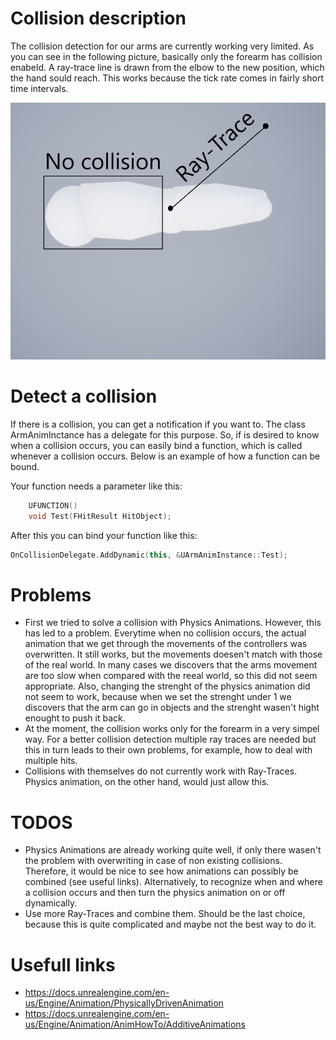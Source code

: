 # Collision description
The collision detection for our arms are currently working very limited. As you can see in the following picture, basically only the forearm has collision enabeld. A ray-trace line is drawn from the elbow to the new position, which the hand sould reach. This works because the tick rate comes in fairly short time intervals.

![](./Img/Ray-Trace.png)
# Detect a collision
If there is a collision, you can get a notification if you want to. The class ArmAnimInctance has a delegate for this purpose. So, if is desired to know when a collision occurs,
you can easily bind a function, which is called whenever a collision occurs. Below is an example of how a function can be bound.

Your function needs a parameter like this:
```cpp
	UFUNCTION()
	void Test(FHitResult HitObject);
```

After this you can bind your function like this:

```cpp
OnCollisionDelegate.AddDynamic(this, &UArmAnimInstance::Test);
```

# Problems
* First we tried to solve a collision with Physics Animations. However, this has led to a problem. Everytime when no collision occurs,
the actual animation that we get through the movements of the controllers was overwritten. It still works, but the movements doesen't match with those of the
real world. In many cases we discovers that the arms movement are too slow when compared with the reeal world, so this did not seem appropriate. 
Also, changing the strenght of the physics animation did not seem to work, because when we set the strenght under 1 we discovers that the arm can go in objects and the 
strenght wasen't hight enought to push it back.
* At the moment, the collision works only for the forearm in a very simpel way. For a better collision detection multiple ray traces are needed
but this in turn leads to their own problems, for example, how to deal with multiple hits.
* Collisions with themselves do not currently work with Ray-Traces. Physics animation, on the other hand, would just allow this.

# TODOS
* Physics Animations are already working quite well, if only there wasen't the problem with overwriting in case of non existing collisions.
Therefore, it would be nice to see how animations can possibly be combined (see useful links). Alternatively, to recognize when and where a collision occurs and then turn 
the physics animation on or off dynamically.
* Use more Ray-Traces and combine them. Should be the last choice, because this is quite complicated and maybe not the best way to do it.

# Usefull links
* https://docs.unrealengine.com/en-us/Engine/Animation/PhysicallyDrivenAnimation
* https://docs.unrealengine.com/en-us/Engine/Animation/AnimHowTo/AdditiveAnimations